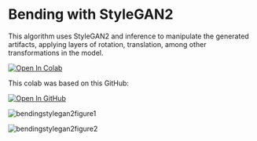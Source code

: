 # Bending with StyleGAN2

This algorithm uses StyleGAN2 and inference to manipulate the generated artifacts, applying layers of rotation, translation, among other transformations in the model.

[![Open In Colab](https://colab.research.google.com/assets/colab-badge.svg)](https://colab.research.google.com/github/dvschultz/ml-art-colabs/blob/master/Advanced_StyleGAN_Network_bending.ipynb#scrollTo=mRGVsNV4APak)

This colab was based on this GitHub:

[![Open In GitHub](https://user-images.githubusercontent.com/33416429/92813512-27f0bb80-f376-11ea-8562-ee2b3e416aec.png ':size=125x40')](https://github.com/terrybroad/restyle-encoder)

![bendingstylegan2figure1](https://drive.google.com/uc?export=view&id=1vyWdh9SJWqz8_JO9JSYt1FZsKsTK0Den)

![bendingstylegan2figure2](https://drive.google.com/uc?export=view&id=12oJN7g7wCJwvqse8Q_sTNaS3ltl3NP7l)